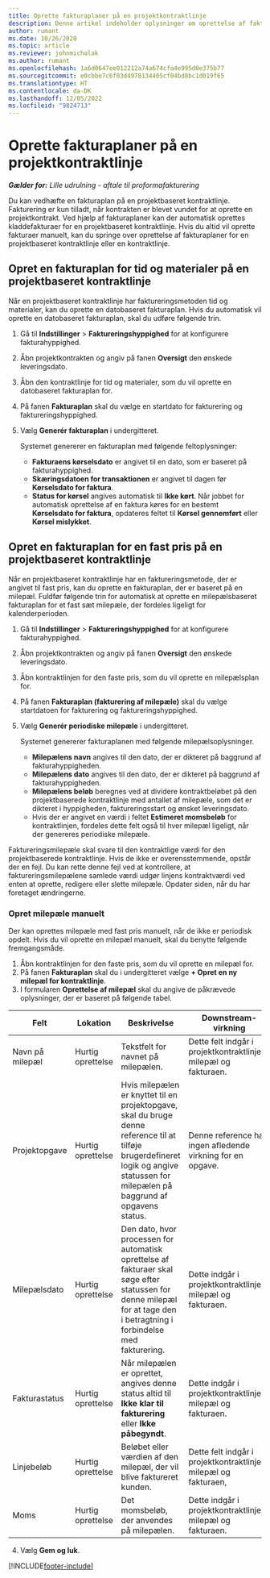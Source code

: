 ```yaml
---
title: Oprette fakturaplaner på en projektkontraktlinje
description: Denne artikel indeholder oplysninger om oprettelse af fakturaplaner og milepæle.
author: rumant
ms.date: 10/26/2020
ms.topic: article
ms.reviewer: johnmichalak
ms.author: rumant
ms.openlocfilehash: 1a6d0647ee012212a74a674cfa4e995d0e375b77
ms.sourcegitcommit: e0cbbe7c6f03d4978134405cf04bd8bc1d019f65
ms.translationtype: HT
ms.contentlocale: da-DK
ms.lasthandoff: 12/05/2022
ms.locfileid: "9824713"
---
```

# <a name="create-invoice-schedules-on-a-project-contract-line"></a>Oprette fakturaplaner på en projektkontraktlinje

_**Gælder for:** Lille udrulning - aftale til proformafakturering_

Du kan vedhæfte en fakturaplan på en projektbaseret kontraktlinje. Fakturering er kun tilladt, når kontrakten er blevet vundet for at oprette en projektkontrakt. Ved hjælp af fakturaplaner kan der automatisk oprettes kladdefakturaer for en projektbaseret kontraktlinje. Hvis du altid vil oprette fakturaer manuelt, kan du springe over oprettelse af fakturaplaner for en projektbaseret kontraktlinje eller en kontraktlinje.

## <a name="create-a-time-and-material-invoice-schedule-for-a-project-based-contract-line"></a>Opret en fakturaplan for tid og materialer på en projektbaseret kontraktlinje

Når en projektbaseret kontraktlinje har faktureringsmetoden tid og materialer, kan du oprette en datobaseret fakturaplan. Hvis du automatisk vil oprette en datobaseret fakturaplan, skal du udføre følgende trin.

1. Gå til **Indstillinger** > **Faktureringshyppighed** for at konfigurere fakturahyppighed.
2. Åbn projektkontrakten og angiv på fanen **Oversigt** den ønskede leveringsdato.
3. Åbn den kontraktlinje for tid og materialer, som du vil oprette en datobaseret fakturaplan for. 
4. På fanen **Fakturaplan** skal du vælge en startdato for fakturering og faktureringshyppighed. 
5. Vælg **Generér fakturaplan** i undergitteret.

    Systemet genererer en fakturaplan med følgende feltoplysninger:

    - **Fakturaens kørselsdato** er angivet til en dato, som er baseret på fakturahyppighed.
    - **Skæringsdatoen for transaktionen** er angivet til dagen før **Kørselsdato for faktura**.
    - **Status for kørsel** angives automatisk til **Ikke kørt**. Når jobbet for automatisk oprettelse af en faktura køres for en bestemt **Kørselsdato for faktura**, opdateres feltet til **Kørsel gennemført** eller **Kørsel mislykket**.

## <a name="create-a-fixed-price-invoice-schedule-for-a-project-based-contract-line"></a>Opret en fakturaplan for en fast pris på en projektbaseret kontraktlinje

Når en projektbaseret kontraktlinje har en faktureringsmetode, der er angivet til fast pris, kan du oprette en fakturaplan, der er baseret på en milepæl. Fuldfør følgende trin for automatisk at oprette en milepælsbaseret fakturaplan for et fast sæt milepæle, der fordeles ligeligt for kalenderperioden.

1. Gå til **Indstillinger** > **Faktureringshyppighed** for at konfigurere fakturahyppighed.
2. Åbn projektkontrakten og angiv på fanen **Oversigt** den ønskede leveringsdato.
3. Åbn kontraktlinjen for den faste pris, som du vil oprette en milepælsplan for. 
4. På fanen **Fakturaplan (fakturering af milepæle)** skal du vælge startdatoen for fakturering og faktureringshyppighed. 
5. Vælg **Generér periodiske milepæle** i undergitteret.

    Systemet genererer fakturaplanen med følgende milepælsoplysninger.

    - **Milepælens navn** angives til den dato, der er dikteret på baggrund af fakturahyppigheden.
    - **Milepælens dato** angives til den dato, der er dikteret på baggrund af fakturahyppigheden.
    - **Milepælens beløb** beregnes ved at dividere kontraktbeløbet på den projektbaserede kontraktlinje med antallet af milepæle, som det er dikteret i hyppigheden, faktureringsstart og ønsket leveringsdato.
    - Hvis der er angivet en værdi i feltet **Estimeret momsbeløb** for kontraktlinjen, fordeles dette felt også til hver milepæl ligeligt, når der genereres periodiske milepæle.

Faktureringsmilepæle skal svare til den kontraktlige værdi for den projektbaserede kontraktlinje. Hvis de ikke er overensstemmende, opstår der en fejl. Du kan rette denne fejl ved at kontrollere, at faktureringsmilepælene samlede værdi udgør linjens kontraktværdi ved enten at oprette, redigere eller slette milepæle. Opdater siden, når du har foretaget ændringerne.

### <a name="manually-create-milestones"></a>Opret milepæle manuelt

Der kan oprettes milepæle med fast pris manuelt, når de ikke er periodisk opdelt. Hvis du vil oprette en milepæl manuelt, skal du benytte følgende fremgangsmåde.

1. Åbn kontraktlinjen for den faste pris, som du vil oprette en milepæl for. 
2. På fanen **Fakturaplan** skal du i undergitteret vælge **+ Opret en ny milepæl for kontraktlinje**.
3. I formularen **Oprettelse af milepæl** skal du angive de påkrævede oplysninger, der er baseret på følgende tabel. 

| Felt | Lokation | Beskrivelse | Downstream-virkning |
| --- | --- | --- | --- |
| Navn på milepæl | Hurtig oprettelse | Tekstfelt for navnet på milepælen. | Dette felt indgår i projektkontraktlinjens milepæl og fakturaen. |
| Projektopgave | Hurtig oprettelse | Hvis milepælen er knyttet til en projektopgave, skal du bruge denne reference til at tilføje brugerdefineret logik og angive statussen for milepælen på baggrund af opgavens status. | Denne reference har ingen afledende virkning for en opgave. |
| Milepælsdato | Hurtig oprettelse | Den dato, hvor processen for automatisk oprettelse af fakturaer skal søge efter statussen for denne milepæl for at tage den i betragtning i forbindelse med fakturering. | Dette indgår i projektkontraktlinjens milepæl og fakturaen. |
| Fakturastatus | Hurtig oprettelse | Når milepælen er oprettet, angives denne status altid til **Ikke klar til fakturering** eller **Ikke påbegyndt**. | Dette indgår i projektkontraktlinjens milepæl og fakturaen. |
| Linjebeløb | Hurtig oprettelse | Beløbet eller værdien af den milepæl, der vil blive faktureret kunden. | Dette felt indgår i projektkontraktlinjens milepæl og fakturaen, |
| Moms | Hurtig oprettelse | Det momsbeløb, der anvendes på milepælen. | Dette indgår i projektkontraktlinjens milepæl og fakturaen. |

4. Vælg **Gem og luk**.


[!INCLUDE[footer-include](../../includes/footer-banner.md)]
